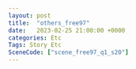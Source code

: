 ```yaml
---
layout: post
title:  "others_free97"
date:   2023-02-25 21:00:00 +0000
categories: Etc
Tags: Story Etc
SceneCode: ["scene_free97_q1_s20"]
---
```

